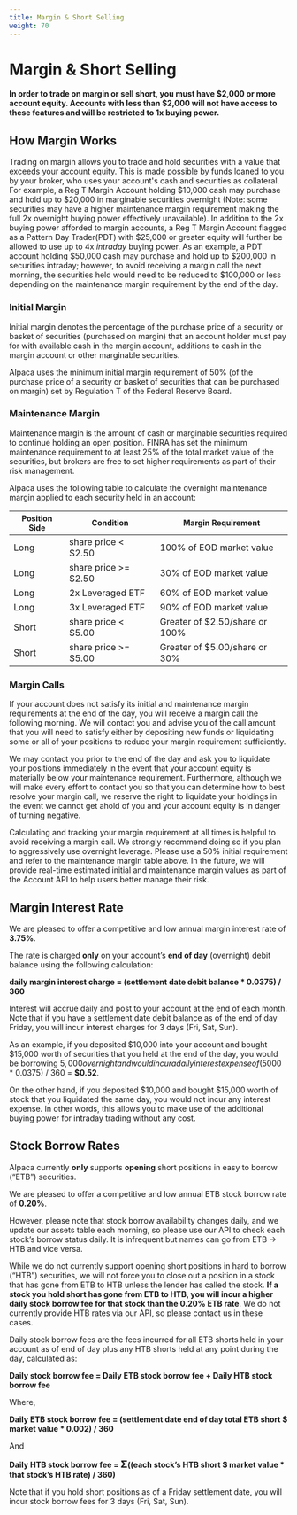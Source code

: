 ```yaml
---
title: Margin & Short Selling
weight: 70
---
```


# Margin & Short Selling

**In order to trade on margin or sell short, you must have $2,000 or more account equity. 
Accounts with less than $2,000 will not have access to these features and will be restricted to 1x buying power.**

## How Margin Works

Trading on margin allows you to trade and hold securities with a value that exceeds your account equity. This is made
possible by funds loaned to you by your broker, who uses your account's cash and securities as collateral.
For example, a Reg T Margin Account holding $10,000 cash may purchase and hold up to $20,000 in marginable securities 
overnight (Note: some securities may have a higher maintenance margin requirement making the full 2x overnight buying power 
effectively unavailable). In addition to the 2x buying power afforded to margin accounts, a Reg T Margin Account 
flagged as a Pattern Day Trader(PDT) with $25,000 or greater equity will further be allowed to use up to 4x *intraday*
buying power. As an example, a PDT account holding $50,000 cash may purchase and hold up to $200,000 in securities
intraday; however, to avoid receiving a margin call the next morning, the securities held would need to be reduced 
to $100,000 or less depending on the maintenance margin requirement by the end of the day.

### Initial Margin
Initial margin denotes the percentage of the purchase price of a security or basket of securities (purchased on margin) 
that an account holder must pay for with available cash in the margin account, additions to cash in the margin account 
or other marginable securities.

Alpaca uses the minimum initial margin requirement of 50% (of the purchase price of a security or basket of securities 
that can be purchased on margin) set by Regulation T of the Federal Reserve Board.

### Maintenance Margin
Maintenance margin is the amount of cash or marginable securities required to continue holding an open position. FINRA 
has set the minimum maintenance requirement to at least 25% of the total market value of the securities, but brokers
are free to set higher requirements as part of their risk management.

Alpaca uses the following table to calculate the overnight maintenance margin applied to each security held in an account:

|<span style="font-size:14px">Position Side</span>|<span style="font-size:14px">Condition</span>|<span style="font-size:14px">Margin Requirement</span>|
|---|---|---|
|Long|share price < $2.50|100% of EOD market value|
|Long|share price >= $2.50|30% of EOD market value|
|Long|2x Leveraged ETF|60% of EOD market value|
|Long|3x Leveraged ETF|90% of EOD market value|
|Short|share price < $5.00|Greater of $2.50/share or 100%|
|Short|share price >= $5.00|Greater of $5.00/share or 30%|

### Margin Calls 
If your account does not satisfy its initial and maintenance margin requirements at the end of
the day, you will receive a margin call the following morning. We will contact you and advise you
of the call amount that you will need to satisfy either by depositing new funds or liquidating
some or all of your positions to reduce your margin requirement sufficiently.

We may contact you prior to the end of the day and ask you to liquidate your positions 
immediately in the event that your account equity is materially below your maintenance requirement.
Furthermore, although we will make every effort to contact you so that you can determine how to best
resolve your margin call, we reserve the right to liquidate your holdings in the event we cannot
get ahold of you and your account equity is in danger of turning negative.


Calculating and tracking your margin requirement at all times is helpful to avoid receiving a
margin call. We strongly recommend doing so if you plan to aggressively use overnight leverage.
Please use a 50% initial requirement and refer to the maintenance margin table above.
In the future, we will provide real-time estimated initial and maintenance margin values as
part of the Account API to help users better manage their risk.


## Margin Interest Rate

We are pleased to offer a competitive and low annual margin interest rate of **3.75%**.

The rate is charged **only** on your account’s **end of day** (overnight) debit balance using the following calculation:

**daily margin interest charge = (settlement date debit balance * 0.0375) / 360**

Interest will accrue daily and post to your account at the end of each month. Note that if you have a settlement date
debit balance as of the end of day Friday, you will incur interest charges for 3 days (Fri, Sat, Sun).

As an example, if you deposited $10,000 into your account and bought $15,000 worth of securities that you held at 
the end of the day, you would be borrowing $5,000 overnight and would incur a daily interest expense of 
($5000 * 0.0375) / 360 = **$0.52**. 

On the other hand, if you deposited $10,000 and bought $15,000 worth of stock that you liquidated the same day, 
you would not incur any interest expense. In other words, this allows you to make use of the additional buying 
power for intraday trading without any cost.


## Stock Borrow Rates

Alpaca currently **only** supports **opening** short positions in easy to borrow (“ETB”) securities.

We are pleased to offer a competitive and low annual ETB stock borrow rate of **0.20%**.

However, please note that stock borrow availability changes daily, and we update our assets table each morning, so 
please use our API to check each stock’s borrow status daily. It is infrequent but names can go from ETB → HTB and 
vice versa.

While we do not currently support opening short positions in hard to borrow (“HTB”) securities, we will not 
force you to close out a position in a stock that has gone from ETB to HTB unless the lender has called the stock. 
**If a stock you hold short has gone from ETB to HTB, you will incur a higher daily stock borrow fee for that stock 
than the 0.20% ETB rate**. We do not currently provide HTB rates via our API, so please contact us in these cases.

Daily stock borrow fees are the fees incurred for all ETB shorts held in your account as of end of day plus any 
HTB shorts held at any point during the day, calculated as:

**Daily stock borrow fee = Daily ETB stock borrow fee + Daily HTB stock borrow fee**

Where,

**Daily ETB stock borrow fee = (settlement date end of day total ETB short $ market value * 0.002) / 360**

And

**Daily HTB stock borrow fee = <span style="font-size:18px">&#931;</span>((each stock’s HTB short $ market value * that stock’s HTB rate) / 360)**

Note that if you hold short positions as of a Friday settlement date, you will incur stock borrow fees for 3 days (Fri, Sat, Sun).